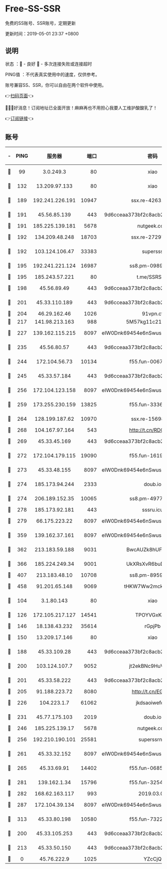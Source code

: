 # Free-SS-SSR

免费的SS账号、SSR账号，定期更新

更新时间：2019-05-01 23:37 +0800

## 说明

状态     ：🙂 - 良好 🙁 - 多次连接失败或连接超时

PING值   ：不代表真实使用中的速度，仅供参考。

账号兼容SS、SSR，你可以自由在两个软件中使用。

👉[扫码页面](https://liesauer.github.io/Free-SS-SSR/)👈

🎉🎉🎉好消息！订阅地址已全面开放！麻麻再也不用担心我要人工维护酸酸乳了！

👉[订阅链接](https://www.liesauer.net/yogurt/subscribe?ACCESS_TOKEN=DAYxR3mMaZAsaqUb)👈

## 账号

|-|PING|服务器|端口|密码|加密方式|区域|
|:----:|:----:|:-----:|-----:|:----:|:----:|:----:|
|🙂|99|3.0.249.3|80|xiao|aes-128-ctr|SG|
|🙂|132|13.209.97.133|80|xiao|aes-128-ctr|KR|
|🙂|189|192.241.226.191|10947|ssx.re-42631851|aes-256-cfb|US|
|🙂|191|45.56.85.139|443|9d6cceaa373bf2c8acb22e60b6a58be6|aes-256-cfb|US|
|🙂|191|185.225.139.181|5678|nutgeek.com|rc4-md5|US|
|🙂|192|134.209.48.248|18703|ssx.re-27297085|aes-256-cfb|US|
|🙂|192|103.124.106.47|33383|supersss|aes-256-cfb|US|
|🙂|195|192.241.221.124|16987|ss8.pm-09892876|aes-256-cfb|US|
|🙂|195|185.243.57.221|80|t.me/SSRSUB|rc4-md5|US|
|🙂|198|45.56.89.49|443|9d6cceaa373bf2c8acb22e60b6a58be6|aes-256-cfb|US|
|🙂|201|45.33.110.189|443|9d6cceaa373bf2c8acb22e60b6a58be6|aes-256-cfb|US|
|🙂|204|46.29.162.46|1026|91vpn.cf|rc4-md5|RU|
|🙂|217|141.98.213.163|988|5M57kg11c214qDmK|chacha20|KR|
|🙂|227|139.162.115.215|8097|eIW0Dnk69454e6nSwuspv9DmS201tQ0D|aes-256-cfb|JP|
|🙂|235|45.56.80.57|443|9d6cceaa373bf2c8acb22e60b6a58be6|aes-256-cfb|US|
|🙂|244|172.104.56.73|10134|f55.fun-00679353|aes-256-cfb|SG|
|🙂|245|45.33.57.184|443|9d6cceaa373bf2c8acb22e60b6a58be6|aes-256-cfb|US|
|🙂|256|172.104.123.158|8097|eIW0Dnk69454e6nSwuspv9DmS201tQ0D|aes-256-cfb|JP|
|🙂|259|173.255.230.159|13825|f55.fun-33368552|aes-256-cfb|US|
|🙂|264|128.199.187.62|10970|ssx.re-15698731|aes-256-cfb|SG|
|🙂|268|104.167.97.164|543|http://t.cn/RD0D7sx|rc4-md5|CA|
|🙂|269|45.33.45.169|443|9d6cceaa373bf2c8acb22e60b6a58be6|aes-256-cfb|US|
|🙂|272|172.104.179.115|19090|f55.fun-16191924|aes-256-cfb|SG|
|🙂|273|45.33.48.155|8097|eIW0Dnk69454e6nSwuspv9DmS201tQ0D|aes-256-cfb|US|
|🙂|274|185.173.94.244|2333|doub.io|aes-128-ctr|RU|
|🙂|274|206.189.152.35|10065|ss8.pm-49772668|aes-256-cfb|SG|
|🙂|278|185.173.92.181|443|sssru.icu|rc4-md5|RU|
|🙂|279|66.175.223.22|8097|eIW0Dnk69454e6nSwuspv9DmS201tQ0D|aes-256-cfb|US|
|🙂|359|139.162.37.161|8097|eIW0Dnk69454e6nSwuspv9DmS201tQ0D|aes-256-cfb|SG|
|🙂|362|213.183.59.188|9031|BwcAUZk8hUFAkDGN|aes-256-cfb|NL|
|🙂|366|185.224.249.34|9001|UkXRsXvR6buDMG2Y|aes-256-cfb|RU|
|🙂|407|213.183.48.10|10708|ss8.pm-89598736|rc4-md5|RU|
|🙂|458|91.201.65.148|9069|tHKW7Ww2mck9CHQG|aes-256-cfb|IT|
|🙂|104|3.1.80.143|80|xiao|aes-128-ctr|SG|
|🙂|126|172.105.217.127|14541|TPOYVGxKglpi|aes-256-cfb|JP|
|🙂|146|18.138.43.232|35614|rGpjPb|rc4-md5|SG|
|🙂|150|13.209.17.146|80|xiao|aes-128-ctr|KR|
|🙂|188|45.33.109.28|443|9d6cceaa373bf2c8acb22e60b6a58be6|aes-256-cfb|US|
|🙂|200|103.124.107.7|9052|jt2ekBNc9HuVtm2a|aes-256-cfb|US|
|🙂|201|45.33.58.222|443|9d6cceaa373bf2c8acb22e60b6a58be6|aes-256-cfb|US|
|🙂|205|91.188.223.72|8080|http://t.cn/EGJIyrl|rc4-md5|RU|
|🙂|226|104.223.1.7|61062|jkdsaoiwefdsa|aes-256-cfb|US|
|🙂|231|45.77.175.103|2019|doub.io|aes-128-ctr|SG|
|🙂|246|185.225.139.17|5678|nutgeek.com|rc4-md5|US|
|🙂|256|192.210.190.101|25581|superssrnet|aes-256-cfb|US|
|🙂|261|45.33.32.152|8097|eIW0Dnk69454e6nSwuspv9DmS201tQ0D|aes-256-cfb|US|
|🙂|265|45.33.69.91|14402|f55.fun-06852671|aes-256-cfb|US|
|🙂|281|139.162.1.34|15796|f55.fun-32546278|aes-256-cfb|SG|
|🙂|282|168.62.163.117|993|2019.03.07|rc4-md5|US|
|🙂|287|172.104.39.134|8097|eIW0Dnk69454e6nSwuspv9DmS201tQ0D|aes-256-cfb|SG|
|🙂|313|45.33.80.198|10580|f55.fun-73220606|aes-256-cfb|US|
|🙁|200|45.33.105.253|443|9d6cceaa373bf2c8acb22e60b6a58be6|aes-256-cfb|US|
|🙁|213|45.33.50.150|443|9d6cceaa373bf2c8acb22e60b6a58be6|aes-256-cfb|US|
|🙁|0|45.76.222.9|1025|YZcCjQ|rc4-md5|JP|
